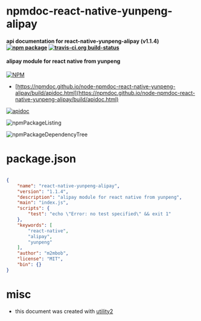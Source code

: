 # npmdoc-react-native-yunpeng-alipay

#### api documentation for  react-native-yunpeng-alipay (v1.1.4)  [![npm package](https://img.shields.io/npm/v/npmdoc-react-native-yunpeng-alipay.svg?style=flat-square)](https://www.npmjs.org/package/npmdoc-react-native-yunpeng-alipay) [![travis-ci.org build-status](https://api.travis-ci.org/npmdoc/node-npmdoc-react-native-yunpeng-alipay.svg)](https://travis-ci.org/npmdoc/node-npmdoc-react-native-yunpeng-alipay)

#### alipay module for react native from yunpeng

[![NPM](https://nodei.co/npm/react-native-yunpeng-alipay.png?downloads=true&downloadRank=true&stars=true)](https://www.npmjs.com/package/react-native-yunpeng-alipay)

- [https://npmdoc.github.io/node-npmdoc-react-native-yunpeng-alipay/build/apidoc.html](https://npmdoc.github.io/node-npmdoc-react-native-yunpeng-alipay/build/apidoc.html)

[![apidoc](https://npmdoc.github.io/node-npmdoc-react-native-yunpeng-alipay/build/screenCapture.buildCi.browser.%252Ftmp%252Fbuild%252Fapidoc.html.png)](https://npmdoc.github.io/node-npmdoc-react-native-yunpeng-alipay/build/apidoc.html)

![npmPackageListing](https://npmdoc.github.io/node-npmdoc-react-native-yunpeng-alipay/build/screenCapture.npmPackageListing.svg)

![npmPackageDependencyTree](https://npmdoc.github.io/node-npmdoc-react-native-yunpeng-alipay/build/screenCapture.npmPackageDependencyTree.svg)



# package.json

```json

{
    "name": "react-native-yunpeng-alipay",
    "version": "1.1.4",
    "description": "alipay module for react native from yunpeng",
    "main": "index.js",
    "scripts": {
        "test": "echo \"Error: no test specified\" && exit 1"
    },
    "keywords": [
        "react-native",
        "alipay",
        "yunpeng"
    ],
    "author": "m2mbob",
    "license": "MIT",
    "bin": {}
}
```



# misc
- this document was created with [utility2](https://github.com/kaizhu256/node-utility2)
